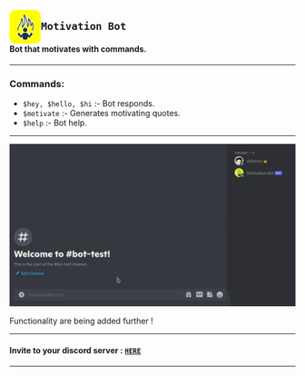 
<img
     src ='Assets/icon.jpg' 
     align="left"     
     raw = true
     width=11% 
     style="border-radius: 10px;"
     />

## ` Motivation Bot `

#### Bot that motivates with commands.

---
### Commands:

* `$hey, $hello, $hi` :- Bot responds.
* `$motivate` :- Generates motivating quotes.
* `$help` :- Bot help.

---

<img src = 'https://github.com/Saphall/Discord-bot/blob/main/Assets/demo.gif' >

Functionality are being added further !

---

#### Invite to your discord server : <a href = 'https://discord.com/api/oauth2/authorize?client_id=856722297355370496&permissions=2148001856&scope=bot' target="_blank" > `HERE` </a>

---
